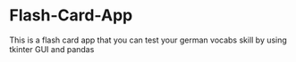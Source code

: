 # Flash-Card-App
This is a flash card app that you can test your german vocabs skill by using tkinter GUI and pandas
